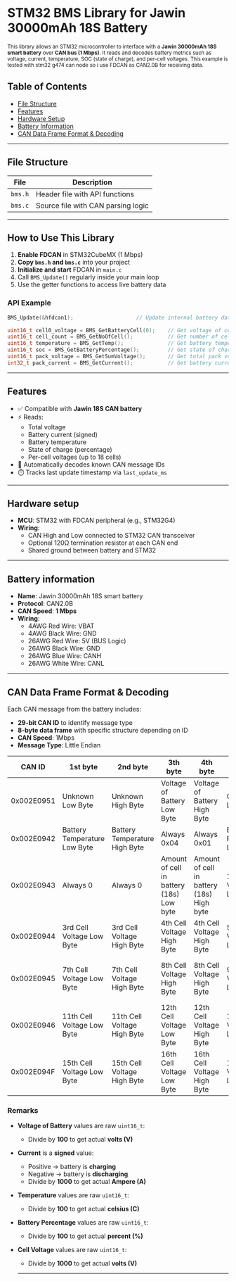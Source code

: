 # STM32 BMS Library for Jawin 30000mAh 18S Battery

<span style="font-size:smaller;">
  This library allows an STM32 microcontroller to interface with a <strong>Jawin 30000mAh 18S smart battery</strong> over <strong>CAN bus (1 Mbps)</strong>. It reads and decodes battery metrics such as voltage, current, temperature, SOC (state of charge), and per-cell voltages. This example is tested with stm32 g474 can node so i use FDCAN as CAN2.0B for receiving data.
</span>

## Table of Contents
- [File Structure](#file-structure)
- [Features](#features)
- [Hardware Setup](#hardware-setup)
- [Battery Information](#battery-information)
- [CAN Data Frame Format & Decoding](#can-data-frame-format--decoding)


---
## File Structure

  | File      | Description                          |
  |-----------|--------------------------------------|
  | `bms.h`   | Header file with API functions       |
  | `bms.c`   | Source file with CAN parsing logic   |

---
## How to Use This Library

  1. **Enable FDCAN** in STM32CubeMX (1 Mbps)
  2. **Copy `bms.h` and `bms.c`** into your project
  3. **Initialize and start** FDCAN in `main.c`
  4. Call `BMS_Update()` regularly inside your main loop
  5. Use the getter functions to access live battery data

### API Example

```c
BMS_Update(&hfdcan1);                    // Update internal battery data from CAN frame

uint16_t cell0_voltage = BMS_GetBatteryCell(0);    // Get voltage of cell 0
uint16_t cell_count = BMS_GetNoOfCell();           // Get number of cells
uint16_t temperature = BMS_GetTemp();              // Get battery temperature
uint16_t soc = BMS_GetBatteryPercentage();         // Get state of charge (%)
uint16_t pack_voltage = BMS_GetSumVoltage();       // Get total pack voltage
int32_t pack_current = BMS_GetCurrent();           // Get battery current
```

---
## Features

- ✅ Compatible with **Jawin 18S CAN battery**
- ⚡ Reads:
  - Total voltage
  - Battery current (signed)
  - Battery temperature
  - State of charge (percentage)
  - Per-cell voltages (up to 18 cells)
- 🧠 Automatically decodes known CAN message IDs
- ⏱️ Tracks last update timestamp via `last_update_ms`

---

## Hardware setup

- **MCU**: STM32 with FDCAN peripheral (e.g., STM32G4)
- **Wiring**:
  - CAN High and Low connected to STM32 CAN transceiver
  - Optional 120Ω termination resistor at each CAN end
  - Shared ground between battery and STM32

---

## Battery information

- **Name**: Jawin 30000mAh 18S smart battery 
- **Protocol**: CAN2.0B
- **CAN Speed**: **1 Mbps**
- **Wiring**:
  - 4AWG Red Wire: VBAT
  - 4AWG Black Wire: GND
  - 26AWG Red Wire: 5V (BUS Logic)
  - 26AWG Black Wire: GND
  - 26AWG Blue Wire: CANH
  - 26AWG White Wire: CANL

---

##  CAN Data Frame Format & Decoding

Each CAN message from the battery includes:

- **29-bit CAN ID** to identify message type
- **8-byte data frame** with specific structure depending on ID
- **CAN Speed**: 1Mbps
- **Message Type**: Little Endian

|   CAN ID    |            1st byte            |             2nd byte            |                 3th byte                  |                  4th byte                  |            5th byte            |            6th byte             |          7th byte         |            8th byte            |
|-------------|--------------------------------|---------------------------------|-------------------------------------------|--------------------------------------------|--------------------------------|---------------------------------|---------------------------|--------------------------------|
| 0x002E0951  | Unknown Low Byte               | Unknown High Byte               | Voltage of Battery Low Byte               | Voltage of Battery High Byte               | Current Low Byte               | Current High Byte               | Unknow Low Byte           | Unknown High Byte           |
| 0x002E0942  | Battery Temperature Low Byte   | Battery Temperature High Byte   | Always 0x04                               | Always 0x01                                | Battery Percentage Low byte    | Battery Percentage High Byte    | Always 0                  | Always 0                    |
| 0x002E0943  | Always 0                       | Always 0                        | Amount of cell in battery (18s) Low byte  | Amount of cell in battery (18s) High byte  | 1st Cell Voltage Low Byte      | 1st Cell Voltage High Byte      | 2nd Cell Voltage Low Byte | 2nd Cell Voltage High Byte  |
| 0x002E0944  | 3rd Cell Voltage Low Byte      | 3rd Cell Voltage High Byte      | 4th Cell Voltage High Byte                | 4th Cell Voltage High Byte                 | 5th Cell Voltage Low Byte      | 5th Cell Voltage High Byte      | 6th Cell Voltage Low Byte | 6th Cell Voltage High Byte  |
| 0x002E0945  | 7th Cell Voltage Low Byte      | 7th Cell Voltage High Byte      | 8th Cell Voltage High Byte                | 8th Cell Voltage High Byte                 | 9th Cell Voltage Low Byte      | 9th Cell Voltage High Byte      | 10th Cell Voltage Low Byte | 10th Cell Voltage High Byte  |
| 0x002E0946  | 11th Cell Voltage Low Byte     | 11th Cell Voltage High Byte     | 12th Cell Voltage Low Byte                | 12th Cell Voltage High Byte                | 13th Cell Voltage Low Byte     | 13th Cell Voltage High Byte     | 14th Cell Voltage Low Byte | 14th Cell Voltage High Byte  |
| 0x002E094F  | 15th Cell Voltage Low Byte     | 15th Cell Voltage High Byte     | 16th Cell Voltage Low Byte                | 16th Cell Voltage High Byte                | 17th Cell Voltage Low Byte     | 17th Cell Voltage High Byte     | 18th Cell Voltage Low Byte | 18th Cell Voltage High Byte  |


###  **Remarks**

- **Voltage of Battery** values are raw `uint16_t`:
  - Divide by **100** to get actual **volts (V)**
    
- **Current** is a **signed** value:  
  - Positive → battery is **charging**  
  - Negative → battery is **discharging**
  - Divide by **1000** to get actual **Ampere (A)**

- **Temperature** values are raw `uint16_t`:
  - Divide by **100** to get actual **celsius (C)**

- **Battery Percentage** values are raw `uint16_t`:
  - Divide by **100** to get actual **percent (%)**
  
- **Cell Voltage** values are raw `uint16_t`:
  - Divide by **1000** to get actual **volts (V)**



  ---











